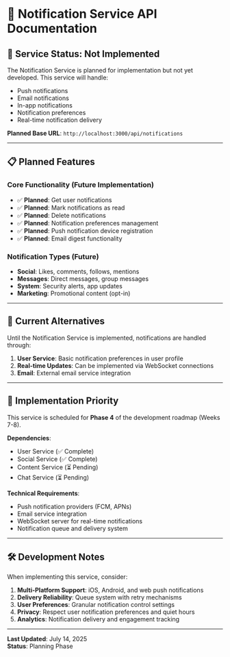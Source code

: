 # 🔔 Notification Service API Documentation

## 🚧 Service Status: Not Implemented

The Notification Service is planned for implementation but not yet developed. This service will handle:

- Push notifications
- Email notifications
- In-app notifications
- Notification preferences
- Real-time notification delivery

**Planned Base URL**: `http://localhost:3000/api/notifications`

---

## 📋 Planned Features

### Core Functionality (Future Implementation)
- ✅ **Planned**: Get user notifications
- ✅ **Planned**: Mark notifications as read
- ✅ **Planned**: Delete notifications
- ✅ **Planned**: Notification preferences management
- ✅ **Planned**: Push notification device registration
- ✅ **Planned**: Email digest functionality

### Notification Types (Future)
- **Social**: Likes, comments, follows, mentions
- **Messages**: Direct messages, group messages
- **System**: Security alerts, app updates
- **Marketing**: Promotional content (opt-in)

---

## 🔧 Current Alternatives

Until the Notification Service is implemented, notifications are handled through:

1. **User Service**: Basic notification preferences in user profile
2. **Real-time Updates**: Can be implemented via WebSocket connections
3. **Email**: External email service integration

---

## 📝 Implementation Priority

This service is scheduled for **Phase 4** of the development roadmap (Weeks 7-8).

**Dependencies**:
- User Service (✅ Complete)
- Social Service (✅ Complete)
- Content Service (⏳ Pending)
- Chat Service (⏳ Pending)

**Technical Requirements**:
- Push notification providers (FCM, APNs)
- Email service integration
- WebSocket server for real-time notifications
- Notification queue and delivery system

---

## 🛠️ Development Notes

When implementing this service, consider:

1. **Multi-Platform Support**: iOS, Android, and web push notifications
2. **Delivery Reliability**: Queue system with retry mechanisms
3. **User Preferences**: Granular notification control settings
4. **Privacy**: Respect user notification preferences and quiet hours
5. **Analytics**: Notification delivery and engagement tracking

---

**Last Updated**: July 14, 2025  
**Status**: Planning Phase
